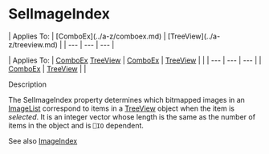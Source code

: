 




<h1 class="heading"><span class="name">SelImageIndex</span></h1>
| Applies To: | [ComboEx](../a-z/comboex.md) | [TreeView](../a-z/treeview.md) |
| --- | --- | ---  |

| Applies To: | [ComboEx](../a-z/comboex.md) [TreeView](../a-z/treeview.md) | [ComboEx](../a-z/comboex.md) | [TreeView](../a-z/treeview.md) |  |
| --- | --- | ---  |
| [ComboEx](../a-z/comboex.md) | [TreeView](../a-z/treeview.md) |  |


Description


The SelImageIndex property determines which bitmapped images in an [ImageList](../a-z/imagelist.md) correspond to items in a [TreeView](../a-z/treeview.md) object when the item is *selected*. It is an integer vector whose length is the same as the number of items in the object and is `⎕IO` dependent.


See also [ImageIndex](../a-z/imageindex.md)



